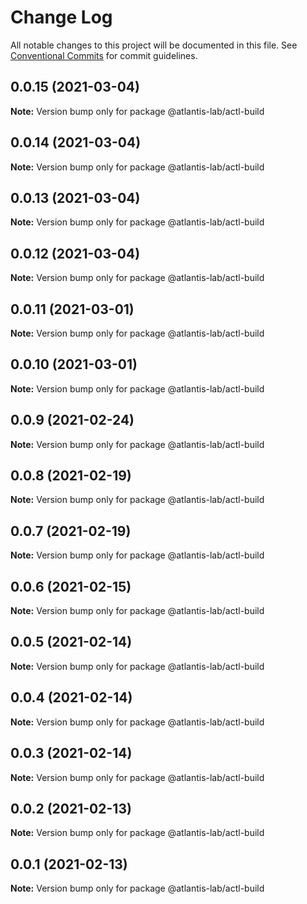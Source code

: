 # Change Log

All notable changes to this project will be documented in this file.
See [Conventional Commits](https://conventionalcommits.org) for commit guidelines.

## 0.0.15 (2021-03-04)

**Note:** Version bump only for package @atlantis-lab/actl-build





## 0.0.14 (2021-03-04)

**Note:** Version bump only for package @atlantis-lab/actl-build





## 0.0.13 (2021-03-04)

**Note:** Version bump only for package @atlantis-lab/actl-build





## 0.0.12 (2021-03-04)

**Note:** Version bump only for package @atlantis-lab/actl-build





## 0.0.11 (2021-03-01)

**Note:** Version bump only for package @atlantis-lab/actl-build





## 0.0.10 (2021-03-01)

**Note:** Version bump only for package @atlantis-lab/actl-build





## 0.0.9 (2021-02-24)

**Note:** Version bump only for package @atlantis-lab/actl-build





## 0.0.8 (2021-02-19)

**Note:** Version bump only for package @atlantis-lab/actl-build





## 0.0.7 (2021-02-19)

**Note:** Version bump only for package @atlantis-lab/actl-build





## 0.0.6 (2021-02-15)

**Note:** Version bump only for package @atlantis-lab/actl-build





## 0.0.5 (2021-02-14)

**Note:** Version bump only for package @atlantis-lab/actl-build





## 0.0.4 (2021-02-14)

**Note:** Version bump only for package @atlantis-lab/actl-build





## 0.0.3 (2021-02-14)

**Note:** Version bump only for package @atlantis-lab/actl-build





## 0.0.2 (2021-02-13)

**Note:** Version bump only for package @atlantis-lab/actl-build





## 0.0.1 (2021-02-13)

**Note:** Version bump only for package @atlantis-lab/actl-build
